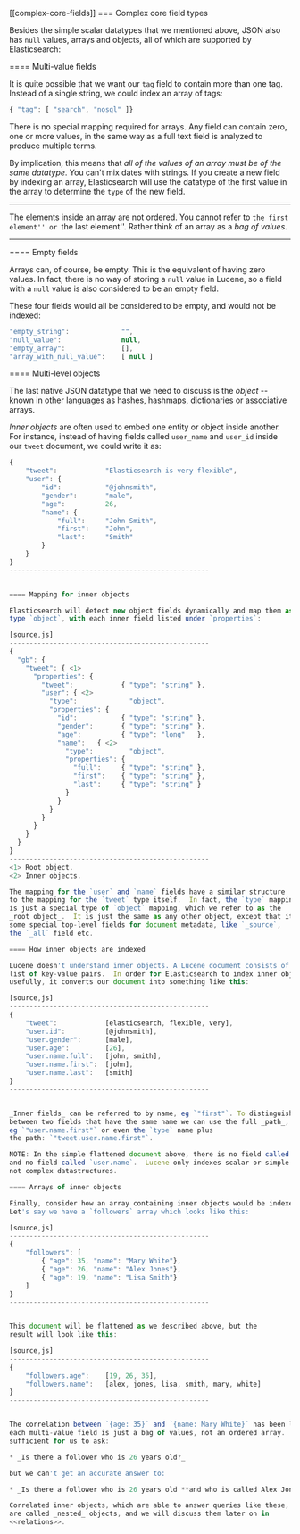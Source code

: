 [[complex-core-fields]]
=== Complex core field types

Besides the simple scalar datatypes that we mentioned above, JSON also
has `null` values, arrays and objects, all of which are supported by
Elasticsearch:

==== Multi-value fields

It is quite possible that we want our `tag` field to contain more
than one tag. Instead of a single string, we could index an array of tags:

```js
{ "tag": [ "search", "nosql" ]}
```


There is no special mapping required for arrays. Any field can contain zero,
one or more values, in the same way as a full text field is analyzed to
produce multiple terms.

By implication, this means that *all of the values of an array must be
of the same datatype*.  You can't mix dates with strings. If you create
a new field by indexing an array, Elasticsearch will use the
datatype of the first value in the array to determine the `type` of the
new field.

****

The elements inside an array are not ordered. You cannot refer to ``the first
element'' or ``the last element''.  Rather think of an array as a _bag of
values_.

****

==== Empty fields

Arrays can, of course, be empty. This is the equivalent of having zero
values. In fact, there is no way of storing a `null` value in Lucene, so
a field with a `null` value is also considered to be an empty
field.

These four fields would all be considered to be empty, and would not be
indexed:

```js
"empty_string":             "",
"null_value":               null,
"empty_array":              [],
"array_with_null_value":    [ null ]
```


==== Multi-level objects

The last native JSON datatype that we need to discuss is the _object_
-- known in other languages as hashes, hashmaps, dictionaries or
associative arrays.

_Inner objects_ are often used to embed one entity or object inside
another. For instance, instead of having fields called `user_name`
and `user_id` inside our `tweet` document, we could write it as:

```js
{
    "tweet":            "Elasticsearch is very flexible",
    "user": {
        "id":           "@johnsmith",
        "gender":       "male",
        "age":          26,
        "name": {
            "full":     "John Smith",
            "first":    "John",
            "last":     "Smith"
        }
    }
}
--------------------------------------------------


==== Mapping for inner objects

Elasticsearch will detect new object fields dynamically and map them as
type `object`, with each inner field listed under `properties`:

[source,js]
--------------------------------------------------
{
  "gb": {
    "tweet": { <1>
      "properties": {
        "tweet":            { "type": "string" },
        "user": { <2>
          "type":             "object",
          "properties": {
            "id":           { "type": "string" },
            "gender":       { "type": "string" },
            "age":          { "type": "long"   },
            "name":   { <2>
              "type":         "object",
              "properties": {
                "full":     { "type": "string" },
                "first":    { "type": "string" },
                "last":     { "type": "string" }
              }
            }
          }
        }
      }
    }
  }
}
--------------------------------------------------
<1> Root object.
<2> Inner objects.

The mapping for the `user` and `name` fields have a similar structure
to the mapping for the `tweet` type itself.  In fact, the `type` mapping
is just a special type of `object` mapping, which we refer to as the
_root object_.  It is just the same as any other object, except that it has
some special top-level fields for document metadata, like `_source`,
the `_all` field etc.

==== How inner objects are indexed

Lucene doesn't understand inner objects. A Lucene document consists of a flat
list of key-value pairs.  In order for Elasticsearch to index inner objects
usefully, it converts our document into something like this:

[source,js]
--------------------------------------------------
{
    "tweet":            [elasticsearch, flexible, very],
    "user.id":          [@johnsmith],
    "user.gender":      [male],
    "user.age":         [26],
    "user.name.full":   [john, smith],
    "user.name.first":  [john],
    "user.name.last":   [smith]
}
--------------------------------------------------


_Inner fields_ can be referred to by name, eg `"first"`. To distinguish
between two fields that have the same name we can use the full _path_,
eg `"user.name.first"` or even the `type` name plus
the path: `"tweet.user.name.first"`.

NOTE: In the simple flattened document above, there is no field called `user`
and no field called `user.name`.  Lucene only indexes scalar or simple values,
not complex datastructures.

==== Arrays of inner objects

Finally, consider how an array containing inner objects would be indexed.
Let's say we have a `followers` array which looks like this:

[source,js]
--------------------------------------------------
{
    "followers": [
        { "age": 35, "name": "Mary White"},
        { "age": 26, "name": "Alex Jones"},
        { "age": 19, "name": "Lisa Smith"}
    ]
}
--------------------------------------------------


This document will be flattened as we described above, but the
result will look like this:

[source,js]
--------------------------------------------------
{
    "followers.age":    [19, 26, 35],
    "followers.name":   [alex, jones, lisa, smith, mary, white]
}
--------------------------------------------------


The correlation between `{age: 35}` and `{name: Mary White}` has been lost as
each multi-value field is just a bag of values, not an ordered array.  This is
sufficient for us to ask:

* _Is there a follower who is 26 years old?_

but we can't get an accurate answer to:

* _Is there a follower who is 26 years old **and who is called Alex Jones?**_

Correlated inner objects, which are able to answer queries like these,
are called _nested_ objects, and we will discuss them later on in
<<relations>>.

